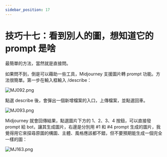 ```yaml
---
sidebar_position: 17
---
```


# 技巧十七：看到別人的圖，想知道它的 prompt 是啥

最簡單的方法，當然就是直接問。

如果問不到，倒是可以藉助一些工具，Midjourney 支援圖片轉 prompt 功能。方法很簡單。第一步在輸入框輸入 /describe：

![MJ092.png](https://res.craft.do/user/full/d845172f-becd-4255-bf79-d722098b2d83/doc/15EA26B6-9B49-4076-B8D8-DFE53ABD52C8/1F561044-20D9-4FEB-BC08-B59BBFB872E1_2/Pu4U2CcTsM6jbPy40CPQxi6Cqm92cP9yvPqUDgJYtY4z/MJ092.png)

點選 describe 後，會彈出一個新增檔案的入口，上傳檔案，並點選回車。

![MJ093.png](https://res.craft.do/user/full/d845172f-becd-4255-bf79-d722098b2d83/doc/15EA26B6-9B49-4076-B8D8-DFE53ABD52C8/0B2596AD-17E5-41D3-B34A-697FAF8DEEBD_2/vYKAgEFUwNbRALujXI1KsSUVVUJIFZUv6qxa6CRRC9kz/MJ093.png)

Midjourney 就會回傳結果，點選圖片下方的 1、2、3、4 按鈕，可以直接發 prompt 給 bot，讓其生成圖片，右邊是分別用 #1 和 #4 prompt 生成的圖片，我覺得用它來探尋原圖的構圖、主體、風格應該都不錯，但不要預期能生成一個完全一樣的圖：

![MJ163.png](https://res.craft.do/user/full/d845172f-becd-4255-bf79-d722098b2d83/doc/15EA26B6-9B49-4076-B8D8-DFE53ABD52C8/2FCC53CF-07B7-4251-B948-CCF8B63A0084_2/ROSf6SUiO3bhytuRc3Aeb8HcxYMqavypEXz9WMjIz5gz/MJ163.png)

